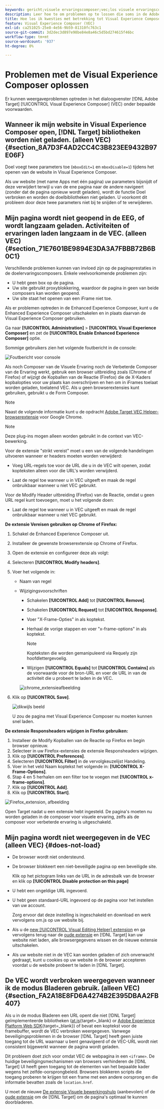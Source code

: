 ```yaml
---
keywords: gericht;visuele ervaringscomposer;vec;los visuele ervaringscomposer problemen op;het oplossen van problemen;tls;tls 1.2
description: Leer hoe te om problemen op te lossen die soms in de Adobe voorkomen [!DNL Target] Visual Experience Composer (VEC) onder bepaalde omstandigheden.
title: Hoe los ik kwesties met betrekking tot Visual Experience Composer problemen op?
feature: Visual Experience Composer (VEC)
exl-id: ca251025-25e8-4e56-9b59-81310fc763c1
source-git-commit: 3d2dec3d897e98be84e8a46c5d5bd274615f46bc
workflow-type: tm+mt
source-wordcount: '937'
ht-degree: 0%

---
```


# Problemen met de Visual Experience Composer oplossen

Er kunnen weergaveproblemen optreden in het dialoogvenster [!DNL Adobe Target] [!UICONTROL Visual Experience Composer] (VEC) onder bepaalde voorwaarden.

## Wanneer ik mijn website in Visual Experience Composer open, [!DNL Target] bibliotheken worden niet geladen. (alleen VEC) {#section_8A7D3F4AD2CC4C3B823EE9432B97E06F}

Doel voegt twee parameters toe (`mboxEdit=1` en `mboxDisable=1`) tijdens het openen van de website in Visual Experience Composer.

Als uw website (met name Apps met één pagina) uw parameters bijsnijdt of deze verwijdert terwijl u van de ene pagina naar de andere navigeert (zonder dat de pagina opnieuw wordt geladen), wordt de functie Doel verbroken en worden de doelbibliotheken niet geladen.
U voorkomt dit probleem door deze twee parameters niet bij te snijden of te verwijderen.

## Mijn pagina wordt niet geopend in de EEG, of wordt langzaam geladen. Activiteiten of ervaringen laden langzaam in de VEC. (alleen VEC) {#section_71E7601BE9894E3DA3A7FBBB72B6B0C1}

Verschillende problemen kunnen van invloed zijn op de paginaprestaties in de doelervaringscomposers. Enkele veelvoorkomende problemen zijn:

* U hebt geen box op de pagina.
* Uw site gebruikt proxyblokkering, waardoor de pagina in geen van beide composers kan worden geopend.
* Uw site staat het openen van een iFrame niet toe.

Als er problemen optreden in de Enhanced Experience Composer, kunt u de Enhanced Experience Composer uitschakelen en in plaats daarvan de Visual Experience Composer gebruiken.

Ga naar **[!UICONTROL Administration]** > **[!UICONTROL Visual Experience Composer]** en zet de **[!UICONTROL Enable Enhanced Experience Composer]** optie.

Sommige gebruikers zien het volgende foutbericht in de console:

![Foutbericht voor console](/help/main/c-experiences/c-visual-experience-composer/r-troubleshoot-composer/assets/console_error_message.jpg)

Als noch Composer van de Visuele Ervaring noch de Verbeterde Composer van de Ervaring werkt, gebruik een browser uitbreiding zoals (Chrome of Firefox) of wijzigt de Kopballen van de Reactie (Firefox) die de X-Kaders kopbalopties voor uw plaats kan overschrijven en hen om in iFrames toelaat worden geladen, toelatend VEC. Als u geen browserextensies kunt gebruiken, gebruikt u de Form Composer.

>[!NOTE]
>
>Naast de volgende informatie kunt u de opdracht [Adobe Target VEC Helper-browserextensie](/help/main/c-experiences/c-visual-experience-composer/r-troubleshoot-composer/vec-helper-browser-extension.md) voor Google Chrome.


>[!NOTE]
>
>Deze plug-ins mogen alleen worden gebruikt in de context van VEC-bewerking.
>
>Voor de extensie &quot;strikt vereist&quot; moet u een van de volgende handelingen uitvoeren wanneer er headers moeten worden verwijderd:
>
>* Voeg URL-regels toe voor de URL die u in de VEC wilt openen, zodat kopteksten alleen voor die URL&#39;s worden verwijderd.
>
>* Laat de regel toe wanneer u in VEC uitgeeft en maak de regel onbruikbaar wanneer u niet VEC gebruikt.
>
>Voor de Modify Header uitbreiding (Firefox) van de Reactie, omdat u geen URL regel kunt toevoegen, moet u het volgende doen:
>
>* Laat de regel toe wanneer u in VEC uitgeeft en maak de regel onbruikbaar wanneer u niet VEC gebruikt.


**De extensie Vereisen gebruiken op Chrome of Firefox:**

1. Schakel de Enhanced Experience Composer uit.
1. Installeer de gewenste browserextensie op Chrome of Firefox.
1. Open de extensie en configureer deze als volgt:
1. Selecteren **[!UICONTROL Modify headers]**.
1. Voer het volgende in:

   * Naam van regel
   * Wijzigingsvoorschriften

      * Schakelen **[!UICONTROL Add]** tot **[!UICONTROL Remove]**.
      * Schakelen **[!UICONTROL Request]** tot **[!UICONTROL Response]**.
      * Voer &quot;X-Frame-Opties&quot; in als koptekst.
      * Herhaal de vorige stappen en voer &quot;x-frame-options&quot; in als koptekst.

         >[!NOTE]
         >
         >Kopteksten die worden gemanipuleerd via Requely zijn hoofdlettergevoelig.

      * Wijzigen **[!UICONTROL Equals]** tot **[!UICONTROL Contains]** als de voorwaarde voor de bron-URL en voer de URL in van de activiteit die u probeert te laden in de VEC.

      ![chrome_extensieafbeelding](assets/chrome_extension.png)


1. Klik op **[!UICONTROL Save]**.

   ![dikwijls beeld](assets/requestly.png)

   U zou de pagina met Visual Experience Composer nu moeten kunnen snel laden.

**De extensie Responsheaders wijzigen in Firefox gebruiken:**

1. Installeer de Modify Kopballen van de Reactie op Firefox en begin browser opnieuw.
1. Selecteer in uw Firefox-extensies de extensie Responsheaders wijzigen.
1. Klik op **[!UICONTROL Preferences]**.
1. Selecteren **[!UICONTROL Filter]** in de vervolgkeuzelijst Handeling.
1. Voer in het veld Naam koptekst het volgende in: **[!UICONTROL X-Frame-Options]**.
1. Stap 4 en 5 herhalen om een filter toe te voegen met **[!UICONTROL x-frame-options]**.
1. Klik op **[!UICONTROL Add]**.
1. Klik op **[!UICONTROL Start]**.

![Firefox_extension, afbeelding](assets/firefox_extension.png)

Open Target nadat u een extensie hebt ingesteld. De pagina&#39;s moeten nu worden geladen in de composer voor visuele ervaring, zelfs als de composer voor verbeterde ervaring is uitgeschakeld.

## Mijn pagina wordt niet weergegeven in de VEC (alleen VEC) {#does-not-load}

* De browser wordt niet ondersteund.
* De browser blokkeert een niet-beveiligde pagina op een beveiligde site.

   Klik op het pictogram links van de URL in de adresbalk van de browser en klik op **[!UICONTROL Disable protection on this page]**
* U hebt een ongeldige URL ingevoerd.
* U hebt geen standaard-URL ingevoerd op de pagina voor het instellen van uw account.

   Zorg ervoor dat deze instelling is ingeschakeld en download en werk vervolgens om.js op uw website bij.

* Als u de [new [!UICONTROL Visual Editing Helper] extension](/help/main/c-experiences/c-visual-experience-composer/r-troubleshoot-composer/visual-editing-helper-extension.md) en ga vervolgens terug naar de [oude extensie](/help/main/c-experiences/c-visual-experience-composer/r-troubleshoot-composer/vec-helper-browser-extension.md) en [!DNL Target] kan uw website niet laden, alle browsergegevens wissen en de nieuwe extensie uitschakelen.

* Als uw website niet in de VEC kan worden geladen of zich onverwacht gedraagt, kunt u cookies op uw website in de browser accepteren voordat u de website probeert te laden in [!DNL Target].

## De VEC wordt verbroken weergegeven wanneer ik de modus Bladeren gebruik. (alleen VEC) {#section_FA2A18E8FD6A4274B2E395DBAA2FB407}

Als u in de modus Bladeren een URL opent die niet [!DNL Target] geïmplementeerde bibliotheken ([at.js](https://developer.adobe.com/target/implement/client-side/){target=_blank} or [Adobe Experience Platform Web SDK](https://developer.adobe.com/target/implement/client-side/aep-web-sdk/){target=_blank}) of bevat een koptekst voor de framebuffer, wordt de VEC verbroken weergegeven. Vanwege beveiligingsproblemen in de browser [!DNL Target] heeft geen juiste toegang tot de URL waarnaar u bent genavigeerd of de VEC-URL wordt niet consistent bijgewerkt wanneer de pagina wordt geladen.

Dit probleem doet zich voor omdat VEC de webpagina in een `<iframe>`. De huidige beveiligingsmechanismen van browsers verhinderen de [!DNL Target] UI heeft geen toegang tot de elementen van het bepaalde kader wegens het zelfde-oorsprongbeleid. Browsers blokkeren scripts die toegang proberen te krijgen tot een frame met een andere oorsprong en die informatie bevatten zoals de `location.href`.

U moet de nieuwe [De extensie Visuele bewerkingshulp](/help/main/c-experiences/c-visual-experience-composer/r-troubleshoot-composer/visual-editing-helper-extension.md) (aanbevolen) of de [oude extensie](/help/main/c-experiences/c-visual-experience-composer/r-troubleshoot-composer/vec-helper-browser-extension.md) om de [!DNL Target] om de pagina&#39;s optimaal te kunnen doorbladeren.
